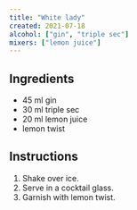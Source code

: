```yaml
---
title: "White lady"
created: 2021-07-18
alcohol: ["gin", "triple sec"]
mixers: ["lemon juice"]
---
```


## Ingredients

- 45 ml gin
- 30 ml triple sec
- 20 ml lemon juice
- lemon twist

## Instructions

1. Shake over ice.
2. Serve in a cocktail glass.
3. Garnish with lemon twist.
